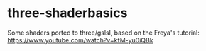 # three-shaderbasics
Some shaders ported to three/gslsl, based on the Freya's tutorial: https://www.youtube.com/watch?v=kfM-yu0iQBk
